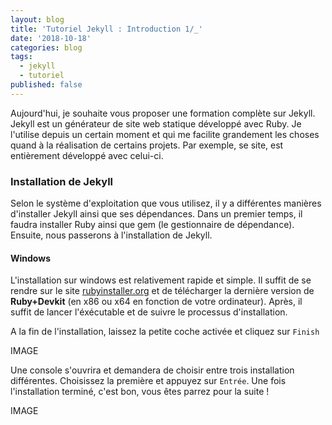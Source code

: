 ```yaml
---
layout: blog
title: 'Tutoriel Jekyll : Introduction 1/_'
date: '2018-10-18'
categories: blog
tags:
  - jekyll
  - tutoriel
published: false
---
```

Aujourd'hui, je souhaite vous proposer une formation complète sur Jekyll.<br>
Jekyll est un générateur de site web statique développé avec Ruby. Je l'utilise depuis un certain moment et qui me facilite grandement les choses quand à la réalisation de certains projets. Par exemple, se site, est entièrement développé avec celui-ci.

### Installation de Jekyll

Selon le système d'exploitation que vous utilisez, il y a différentes manières d'installer Jekyll ainsi que ses dépendances. Dans un premier temps, il faudra installer Ruby ainsi que gem (le gestionnaire de dépendance). Ensuite, nous passerons à l'installation de Jekyll.

#### Windows

L'installation sur windows est relativement rapide et simple. Il suffit de se rendre sur le site [rubyinstaller.org](https://rubyinstaller.org/downloads/) et de télécharger la dernière version de **Ruby+Devkit** (en x86 ou x64 en fonction de votre ordinateur). Après, il suffit de lancer l'éxécutable et de suivre le processus d'installation.

A la fin de l'installation, laissez la petite coche activée et cliquez sur `Finish`

IMAGE

Une console s'ouvrira et demandera de choisir entre trois installation différentes. Choisissez la première et appuyez sur `Entrée`. Une fois l'installation terminé, c'est bon, vous êtes parrez pour la suite !

IMAGE
